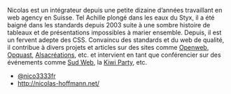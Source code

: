 Nicolas est un intégrateur depuis une petite dizaine d’années travaillant en web agency en Suisse.
Tel Achille plongé dans les eaux du Styx, il a été baigné dans les standards depuis 2003 suite à une sombre histoire de tableaux et de présentations impossibles à marier ensemble. Depuis, il est un fervent adepte des CSS.
Convaincu des standards et du web de qualité, il contribue à divers projets et articles sur des sites comme [Openweb](http://openweb.eu.org), [Opquast](http://opquast.org), [Alsacréations](http://alsacreations.com), etc. et intervient en tant que conférencier sur des événements comme [Sud Web](http://sudweb.fr), la [Kiwi Party](http://kiwiparty.fr), etc.

- [@nico3333fr](https://twitter.com/nico3333fr)
- <http://nicolas-hoffmann.net/>

